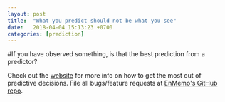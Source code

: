 ```yaml
---
layout: post
title:  "What you predict should not be what you see"
date:   2018-04-04 15:13:23 +0700
categories: [prediction]
---
```

#If you have observed something, is that the best prediction from a predictor?


Check out the [website][enmemo] for more info on how to get the most out of predictive decisions. File all bugs/feature requests at [EnMemo's GitHub repo][enmemo-gh].

[enmemo-gh]: https://github.com/EnMemo/EnMemo.github.io
[enmemo]:    http://enmemo.com
